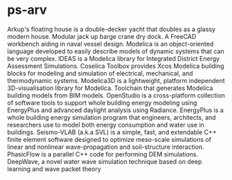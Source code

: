 # ps-arv

Arkup's floating house is a double-decker yacht that doubles as a glassy modern house. Modular jack up barge crane dry dock. A FreeCAD workbench aiding in naval vessel design. Modelica is an object-oriented language developed to easily describe models of dynamic systems that can be very complex. IDEAS is a Modelica library for Integrated District Energy Assessment Simulations. Coselica Toolbox provides Xcos Modelica building blocks for modeling and simulation of electrical, mechanical, and thermodynamic systems. Modelica3D is a lightweight, platform independent 3D-visualisation library for Modelica. Toolchain that generates Modelica building models from BIM models. OpenStudio is a cross-platform collection of software tools to support whole building energy modeling using EnergyPlus and advanced daylight analysis using Radiance. EnergyPlus is a whole building energy simulation program that engineers, architects, and researchers use to model both energy consumption and water use in buildings. Seismo-VLAB (a.k.a SVL) is a simple, fast, and extendable C++ finite element software designed to optimize meso-scale simulations of linear and nonlinear wave-propagation and soil-structure interaction. PhasicFlow is a parallel C++ code for performing DEM simulations. DeepWave, a novel water wave simulation technique based on deep learning and wave packet theory